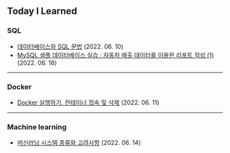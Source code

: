 ## Today I Learned

### SQL

* [데이터베이스와 SQL 문법](./20220610.md) (2022. 06. 10)
* [MySQL 샘플 데이터베이스 실습 : 자동차 매출 데이터를 이용한 리포트 작성 (1)](./20220618.md) (2022. 06. 18)


---


### Docker

* [Docker 실행하기, 컨테이너 접속 및 삭제](./20220611.md) (2022. 06. 11)


---

### Machine learning

* [머신러닝 시스템 종류와 고려사항](./20220614.md) (2022. 06. 14)